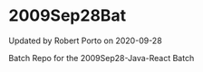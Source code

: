# 2009Sep28Bat

Updated by Robert Porto on 2020-09-28





Batch Repo for the 2009Sep28-Java-React Batch
